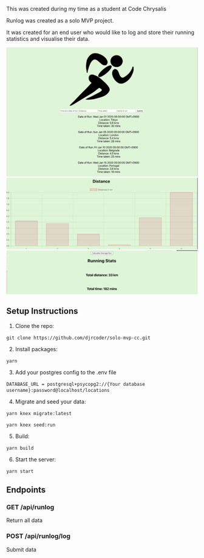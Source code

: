 This was created during my time as a student at Code Chrysalis


Runlog was created as a solo MVP project. 

It was created for an end user who would like to log and store their running statistics and visualise their data.



![Alt text](screenshots/runlog1.png)
![Alt text](screenshots/runlog2.png)
![Alt text](screenshots/runlog3.png)


## Setup Instructions
1. Clone the repo:  
```
git clone https://github.com/djrcoder/solo-mvp-cc.git
```
2. Install packages:  
```
yarn
```

3. Add your postgres config to the .env file
```
DATABASE_URL = postgresql+psycopg2://{Your database username}:password@localhost/locations
```

4. Migrate and seed your data:  
```
yarn knex migrate:latest
```
```
yarn knex seed:run
```

5. Build:  
```
yarn build
```

6. Start the server:  
```
yarn start
```


## Endpoints

### GET /api/runlog  
Return all data  



### POST /api/runlog/log  
Submit data 

```
